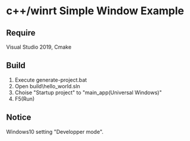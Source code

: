 # c++/winrt Simple Window Example

## Require

Visual Studio 2019, Cmake

## Build

1. Execute generate-project.bat
2. Open build\hello_world.sln
3. Choise "Startup project" to "main_app(Universal Windows)"
4. F5(Run)

## Notice

Windows10 setting "Developper mode".